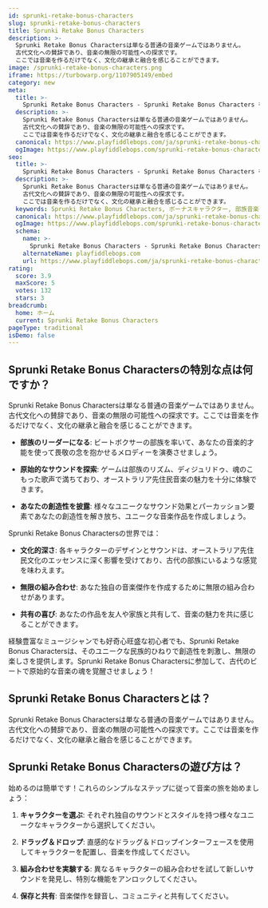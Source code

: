 ```yaml
---
id: sprunki-retake-bonus-characters
slug: sprunki-retake-bonus-characters
title: Sprunki Retake Bonus Characters
description: >-
  Sprunki Retake Bonus Charactersは単なる普通の音楽ゲームではありません。
  古代文化への賛辞であり、音楽の無限の可能性への探求です。
  ここでは音楽を作るだけでなく、文化の継承と融合を感じることができます。
image: /sprunki-retake-bonus-characters.png
iframe: https://turbowarp.org/1107905149/embed
category: new
meta:
  title: >-
    Sprunki Retake Bonus Characters - Sprunki Retake Bonus Characters をオンラインでプレイ
  description: >-
    Sprunki Retake Bonus Charactersは単なる普通の音楽ゲームではありません。
    古代文化への賛辞であり、音楽の無限の可能性への探求です。
    ここでは音楽を作るだけでなく、文化の継承と融合を感じることができます。
  canonical: https://www.playfiddlebops.com/ja/sprunki-retake-bonus-characters/
  ogImage: https://www.playfiddlebops.com/sprunki-retake-bonus-characters.png
seo:
  title: >-
    Sprunki Retake Bonus Characters - Sprunki Retake Bonus Characters をオンラインでプレイ
  description: >-
    Sprunki Retake Bonus Charactersは単なる普通の音楽ゲームではありません。
    古代文化への賛辞であり、音楽の無限の可能性への探求です。
    ここでは音楽を作るだけでなく、文化の継承と融合を感じることができます。
  keywords: Sprunki Retake Bonus Characters, ボーナスキャラクター, 部族音楽ゲーム
  canonical: https://www.playfiddlebops.com/ja/sprunki-retake-bonus-characters/
  ogImage: https://www.playfiddlebops.com/sprunki-retake-bonus-characters.png
  schema:
    name: >-
      Sprunki Retake Bonus Characters - Sprunki Retake Bonus Characters をオンラインでプレイ
    alternateName: playfiddlebops.com
    url: https://www.playfiddlebops.com/ja/sprunki-retake-bonus-characters/
rating:
  score: 3.9
  maxScore: 5
  votes: 132
  stars: 3
breadcrumb:
  home: ホーム
  current: Sprunki Retake Bonus Characters
pageType: traditional
isDemo: false
---
```


## Sprunki Retake Bonus Charactersの特別な点は何ですか？

Sprunki Retake Bonus Charactersは単なる普通の音楽ゲームではありません。古代文化への賛辞であり、音楽の無限の可能性への探求です。ここでは音楽を作るだけでなく、文化の継承と融合を感じることができます。

- **部族のリーダーになる**: ビートボクサーの部族を率いて、あなたの音楽的才能を使って畏敬の念を抱かせるメロディーを演奏させましょう。

- **原始的なサウンドを探索**: ゲームは部族のリズム、ディジュリドゥ、魂のこもった歌声で満ちており、オーストラリア先住民音楽の魅力を十分に体験できます。

- **あなたの創造性を披露**: 様々なユニークなサウンド効果とパーカッション要素であなたの創造性を解き放ち、ユニークな音楽作品を作成しましょう。

Sprunki Retake Bonus Charactersの世界では：

- **文化的深さ**: 各キャラクターのデザインとサウンドは、オーストラリア先住民文化のエッセンスに深く影響を受けており、古代の部族にいるような感覚を味わえます。

- **無限の組み合わせ**: あなた独自の音楽傑作を作成するために無限の組み合わせがあります。

- **共有の喜び**: あなたの作品を友人や家族と共有して、音楽の魅力を共に感じることができます。

経験豊富なミュージシャンでも好奇心旺盛な初心者でも、Sprunki Retake Bonus Charactersは、そのユニークな民族的ひねりで創造性を刺激し、無限の楽しさを提供します。Sprunki Retake Bonus Charactersに参加して、古代のビートで原始的な音楽の魂を覚醒させましょう！

## Sprunki Retake Bonus Charactersとは？

Sprunki Retake Bonus Charactersは単なる普通の音楽ゲームではありません。古代文化への賛辞であり、音楽の無限の可能性への探求です。ここでは音楽を作るだけでなく、文化の継承と融合を感じることができます。

## Sprunki Retake Bonus Charactersの遊び方は？

始めるのは簡単です！これらのシンプルなステップに従って音楽の旅を始めましょう：

1. **キャラクターを選ぶ**: それぞれ独自のサウンドとスタイルを持つ様々なユニークなキャラクターから選択してください。

2. **ドラッグ＆ドロップ**: 直感的なドラッグ＆ドロップインターフェースを使用してキャラクターを配置し、音楽を作成してください。

3. **組み合わせを実験する**: 異なるキャラクターの組み合わせを試して新しいサウンドを発見し、特別な機能をアンロックしてください。

4. **保存と共有**: 音楽傑作を録音し、コミュニティと共有してください。